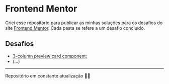 # Frontend Mentor

Criei esse repositório para publicar as minhas soluções para os desafios do site [Frontend Mentor](https://www.frontendmentor.io/).
Cada pasta se refere a um desafio concluído.

## Desafios


- [3-column preview card component](https://github.com/reginokaa/frontend-mentor/tree/main/ex001_3-column%20preview%20card%20component);
- (...)


---

Repositório em constante atualização 👩‍💻
